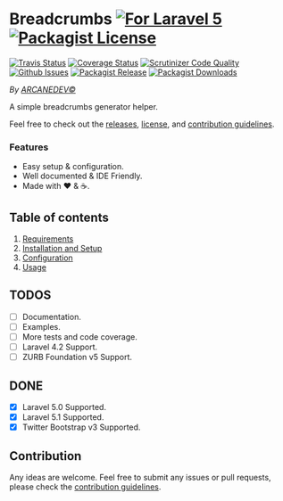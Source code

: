 Breadcrumbs [![For Laravel 5][badge_laravel]](https://github.com/ARCANEDEV/Breadcrumbs#breadcrumbs) [![Packagist License][badge_license]](LICENSE.md)
==============
[![Travis Status][badge_build]](https://travis-ci.org/ARCANEDEV/Breadcrumbs)
[![Coverage Status][badge_coverage]](https://scrutinizer-ci.com/g/ARCANEDEV/Breadcrumbs/?branch=master)
[![Scrutinizer Code Quality][badge_quality]](https://scrutinizer-ci.com/g/ARCANEDEV/Breadcrumbs/?branch=master)
[![Github Issues][badge_issues]](https://github.com/ARCANEDEV/Breadcrumbs/issues)
[![Packagist Release][badge_release]](https://packagist.org/packages/arcanedev/breadcrumbs)
[![Packagist Downloads][badge_downloads]](https://packagist.org/packages/arcanedev/breadcrumbs)

[badge_laravel]:   https://img.shields.io/badge/for%20Laravel-5.0%7C5.1-orange.svg?style=flat-square
[badge_license]:   http://img.shields.io/packagist/l/arcanedev/breadcrumbs.svg?style=flat-square
[badge_build]:     http://img.shields.io/travis/ARCANEDEV/Breadcrumbs.svg?style=flat-square
[badge_coverage]:  https://img.shields.io/scrutinizer/coverage/g/ARCANEDEV/Breadcrumbs.svg?style=flat-square
[badge_quality]:   https://img.shields.io/scrutinizer/g/ARCANEDEV/Breadcrumbs.svg?style=flat-square
[badge_issues]:    http://img.shields.io/github/issues/ARCANEDEV/Breadcrumbs.svg?style=flat-square
[badge_release]:   https://img.shields.io/packagist/v/arcanedev/breadcrumbs.svg?style=flat-square
[badge_downloads]: https://img.shields.io/packagist/dt/arcanedev/breadcrumbs.svg?style=flat-square

*By [ARCANEDEV&copy;](http://www.arcanedev.net/)*

A simple breadcrumbs generator helper.

Feel free to check out the [releases](https://github.com/ARCANEDEV/Breadcrumbs/releases), [license](LICENSE.md), and [contribution guidelines](CONTRIBUTING.md).

### Features

 * Easy setup &amp; configuration.
 * Well documented &amp; IDE Friendly. 
 * Made with :heart: &amp; :coffee:.
    
## Table of contents

 1. [Requirements](1-Requirements.md)
 2. [Installation and Setup](2-Installation-and-Setup.md)
 3. [Configuration](3-Configuration.md)
 4. [Usage](4-Usage.md)

## TODOS

  - [ ] Documentation.
  - [ ] Examples.
  - [ ] More tests and code coverage.
  - [ ] Laravel 4.2 Support.
  - [ ] ZURB Foundation v5 Support.

## DONE

  - [x] Laravel 5.0 Supported.
  - [x] Laravel 5.1 Supported.
  - [x] Twitter Bootstrap v3 Supported.
  
## Contribution

Any ideas are welcome. Feel free to submit any issues or pull requests, please check the [contribution guidelines](CONTRIBUTING.md).
